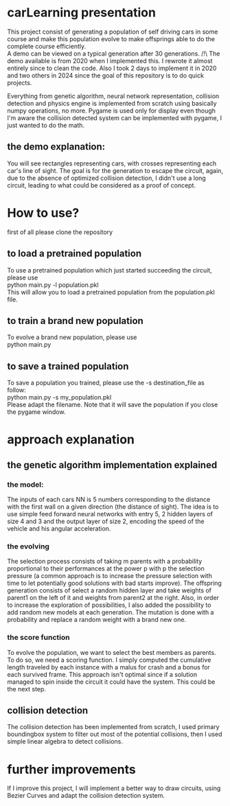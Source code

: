 # carLearning presentation
This project consist of generating a population of self driving cars in some course and make this population evolve to make offsprings
able to do the complete course efficiently. <br>
A demo can be viewed on a typical generation after 30 generations. /!\ The demo available is from 2020 when I implemented this. I rewrote it almost entirely since to clean the code. Also I took 2 days to implement it in 2020 and two others in 2024 since the goal of this repository is to do quick projects. <br>

Everything from genetic algorithm, neural network representation, collision detection and physics engine is implemented from scratch
using basically numpy operations, no more. Pygame is used only for display even though I'm aware the collision detected system can be implemented with pygame, I just wanted to do the math.

## the demo explanation:
   You will see rectangles representing cars, with crosses representing each car's line of sight. The goal is for the generation to escape the circuit,
   again, due to the absence of optimized collision detection, I didn't use a long circuit, leading to what could be considered as a proof of concept.

# How to use?
first of all please clone the repository

## to load a pretrained population
To use a pretrained population which just started succeeding the circuit, please use <br>
python main.py -l population.pkl <br>
This will allow you to load a pretrained population from the population.pkl file.
## to train a brand new population
To evolve a brand new population, please use <br>
python main.py 

## to save a trained population
To save a population you trained, please use the -s destination_file as follow: <br>
python main.py -s my_population.pkl <br>
Please adapt the filename. Note that it will save the population if you close the pygame window.

# approach explanation
## the genetic algorithm implementation explained
### the model:
The inputs of each cars NN is 5 numbers corresponding to the distance with the first wall on a given direction (the distance of sight).
The idea is to use simple feed forward neural networks with entry 5, 2 hidden layers of size 4 and 3 and the output layer of size 2,
encoding the speed of the vehicle and his angular acceleration. <br>
### the evolving
The selection process consists of taking m parents with a probability proportional to their performances at the power p with p the selection 
pressure (a common approach is to increase the pressure selection with time to let potentially good solutions with bad starts improve).
The offspring generation consists of select a random hidden layer and take weights of parent1 on the left of it and weights from parent2 at the right.
Also, in order to increase the exploration of possibilities, I also added the possibility to add random new models at each generation.
The mutation is done with a probability and replace a random weight with a brand new one.
### the score function
To evolve the population, we want to select the best members as parents. To do so, we need a scoring function. I simply computed the cumulative length traveled by each instance with a malus for crash and a bonus for each survived frame. This approach isn't optimal since if a solution managed to spin inside the circuit it could have the system. This could be the next step.
## collision detection
The collision detection has been implemented from scratch, I used primary boundingbox system to filter out most of the potential collisions, then I used simple linear algebra to detect collisions.
# further improvements
If I improve this project, I will implement a better way to draw circuits, using Bezier Curves and adapt the collision detection system.
